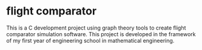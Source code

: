 # flight comparator

This is a C development project using graph theory tools to create flight comparator simulation software.
This project is developed in the framework of my first year of engineering school in mathematical engineering.
>>>>>>>
